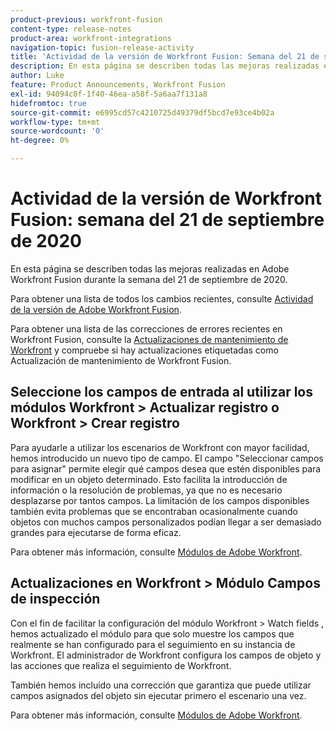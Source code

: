 ```yaml
---
product-previous: workfront-fusion
content-type: release-notes
product-area: workfront-integrations
navigation-topic: fusion-release-activity
title: 'Actividad de la versión de Workfront Fusion: Semana del 21 de septiembre de 2020'
description: En esta página se describen todas las mejoras realizadas en Adobe Workfront Fusion durante la semana del 21 de septiembre de 2020.
author: Luke
feature: Product Announcements, Workfront Fusion
exl-id: 94094c0f-1f40-46ea-a58f-5a6aa7f131a8
hidefromtoc: true
source-git-commit: e6995cd57c4210725d49379df5bcd7e93ce4b02a
workflow-type: tm+mt
source-wordcount: '0'
ht-degree: 0%

---
```


# Actividad de la versión de Workfront Fusion: semana del 21 de septiembre de 2020

En esta página se describen todas las mejoras realizadas en Adobe Workfront Fusion durante la semana del 21 de septiembre de 2020.

Para obtener una lista de todos los cambios recientes, consulte [Actividad de la versión de Adobe Workfront Fusion](../../../../../product-announcements/product-releases/fusion-release-activity/fusion-release-activity.md).

Para obtener una lista de las correcciones de errores recientes en Workfront Fusion, consulte la [Actualizaciones de mantenimiento de Workfront](https://experienceleague.adobe.com/docs/workfront-known-issues/releases/current-updates.html) y compruebe si hay actualizaciones etiquetadas como Actualización de mantenimiento de Workfront Fusion.

## Seleccione los campos de entrada al utilizar los módulos Workfront > Actualizar registro o Workfront > Crear registro

Para ayudarle a utilizar los escenarios de Workfront con mayor facilidad, hemos introducido un nuevo tipo de campo. El campo &quot;Seleccionar campos para asignar&quot; permite elegir qué campos desea que estén disponibles para modificar en un objeto determinado. Esto facilita la introducción de información o la resolución de problemas, ya que no es necesario desplazarse por tantos campos. La limitación de los campos disponibles también evita problemas que se encontraban ocasionalmente cuando objetos con muchos campos personalizados podían llegar a ser demasiado grandes para ejecutarse de forma eficaz.

Para obtener más información, consulte [Módulos de Adobe Workfront](../../../../../workfront-fusion/apps-and-their-modules/workfront-modules.md).

## Actualizaciones en Workfront > Módulo Campos de inspección

Con el fin de facilitar la configuración del módulo Workfront > Watch fields , hemos actualizado el módulo para que solo muestre los campos que realmente se han configurado para el seguimiento en su instancia de Workfront. El administrador de Workfront configura los campos de objeto y las acciones que realiza el seguimiento de Workfront.

También hemos incluido una corrección que garantiza que puede utilizar campos asignados del objeto sin ejecutar primero el escenario una vez.

Para obtener más información, consulte [Módulos de Adobe Workfront](../../../../../workfront-fusion/apps-and-their-modules/workfront-modules.md).
